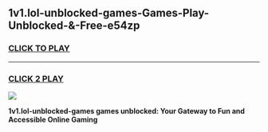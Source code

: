 
## 1v1.lol-unblocked-games-Games-Play-Unblocked-&-Free-e54zp
<h3>
<a href="https://premium76.site?title=1v1.lol-unblocked-games&ref=24A">CLICK TO PLAY</a></h3>
<hr>

<h3>
<a href="https://premium76.site?title=1v1.lol-unblocked-games&ref=24A">CLICK 2 PLAY</a>
  
</h3>

<a href="https://premium76.site?title=1v1.lol-unblocked-games&ref=24A"><img src="https://clearcache.store/games.png"></a>


**1v1.lol-unblocked-games games unblocked: Your Gateway to Fun and Accessible Online Gaming**
